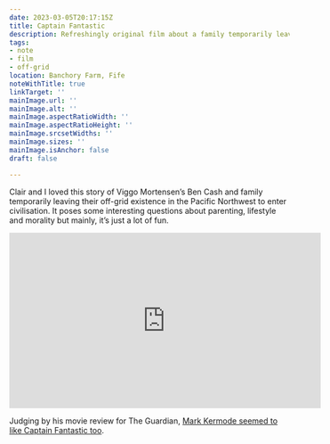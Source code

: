 ```yaml
---
date: 2023-03-05T20:17:15Z
title: Captain Fantastic
description: Refreshingly original film about a family temporarily leaving their off-grid existence
tags:
- note
- film
- off-grid
location: Banchory Farm, Fife
noteWithTitle: true
linkTarget: ''
mainImage.url: ''
mainImage.alt: ''
mainImage.aspectRatioWidth: ''
mainImage.aspectRatioHeight: ''
mainImage.srcsetWidths: ''
mainImage.sizes: ''
mainImage.isAnchor: false
draft: false

---
```

Clair and I loved this story of Viggo Mortensen’s Ben Cash and family temporarily leaving their off-grid existence in the Pacific Northwest to enter civilisation. It poses some interesting questions about parenting, lifestyle and morality but mainly, it’s just a lot of fun.

<div class="aspect-ratio-wide">
  <iframe title="Official Trailer for movie “Captain Fantastic”" width="560" height="315" src="https://www.youtube.com/embed/w5jeBvjcJe4" frameborder="0" allow="accelerometer; autoplay; clipboard-write; encrypted-media; gyroscope; picture-in-picture; web-share" allowfullscreen></iframe>
</div>


Judging by his movie review for The Guardian, [Mark Kermode seemed to like Captain Fantastic too](https://www.theguardian.com/film/2016/sep/11/captain-fantastic-review-viggo-mortensen).
